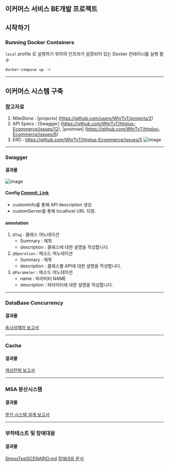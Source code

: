 ## 이커머스 서비스 BE개발 프로젝트

## 시작하기

### Running Docker Containers

`local` profile 로 실행하기 위하여 인프라가 설정되어 있는 Docker 컨테이너를 실행 팔수

```bash
docker-compose up -d
```
---

## 이커머스 시스템 구축

### 참고자료
1. MileStone : [projects] (https://github.com/users/WhrTvT/projects/2)
2. API Specs : [Swagger] (https://github.com/WhrTvT/hhplus-Ecommerce/issues/12), [postman] (https://github.com/WhrTvT/hhplus-Ecommerce/issues/6)
3. ERD : https://github.com/WhrTvT/hhplus-Ecommerce/issues/5
   ![image](https://github.com/user-attachments/assets/cf7c4366-e4c9-4281-8e88-09e30c2b415c)
---

### Swagger

#### 결과물
![image](https://github.com/user-attachments/assets/66bd9f36-ff79-423f-9a58-e4f1bdf49d5c)

#### Config [Commit_Link](https://github.com/WhrTvT/hhplus-Ecommerce/pull/25/commits/aa9a67f45944be29a96c2f65b2479faae8f9f36c)
- customInfo를 통해 API description 생성.
- customServer를 통해 localhost URL 지정.


#### annotation
1. `@Tag` : 클래스 어노테이션
    - Summary : 제목
    - description : 클래스에 대한 설명을 작성합니다.
2. `@Operation` : 메소드 어노테이션
    - Summary : 제목
    - description : 클래스별 API에 대한 설명을 작성합니다.
3. `@Parameter` : 메소드 어노테이션
    - name : 파라미터 NAME
    - description : 파라미터에 대한 설명을 작성합니다.
---

### DataBase Concurrency

#### 결과물
[동시성제어 보고서](https://github.com/WhrTvT/hhplus-Ecommerce/blob/main/CONCURRENCY.md)

---
### Cache

#### 결과물
[캐싱전략 보고서](https://github.com/WhrTvT/hhplus-Ecommerce/blob/main/CACHE.md)

---
### MSA 분산시스템

#### 결과물
[분산 시스템 설계 보고서](https://github.com/WhrTvT/hhplus-Ecommerce/blob/main/MSA.md)

---
### 부하테스트 및 장애대응

#### 결과물
[StressTestSCENARIO.md](https://github.com/WhrTvT/hhplus-Ecommerce/blob/step19/StressTestSCENARIO.md)
[장애대응 문서](https://github.com/WhrTvT/hhplus-Ecommerce/blob/step19/StressTestSCENARIO.md#2-%EC%9E%A5%EC%95%A0-%EB%8C%80%EC%9D%91)
